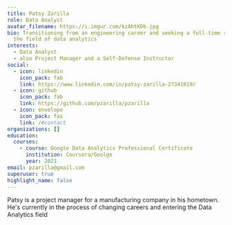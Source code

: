 ```yaml
---
title: Patsy Zarilla
role: Data Analyst
avatar_filename: https://i.imgur.com/kzAhtKDb.jpg
bio: Transitioning from an engineering career and seeking a full-time role in
  the field of data analytics
interests:
  - Data Analyst
  - also Project Manager and a Self-Defense Instructor
social:
  - icon: linkedin
    icon_pack: fab
    link: https://www.linkedin.com/in/patsy-zarilla-27341019/
  - icon: github
    icon_pack: fab
    link: https://github.com/pzarilla/pzarilla
  - icon: envelope
    icon_pack: fas
    link: /#contact
organizations: []
education:
  courses:
    - course: Google Data Analytics Professional Certificate
      institution: Coursera/Goolge
      year: 2021
email: pzarilla@gmail.com
superuser: true
highlight_name: false
---
```

Patsy is a project manager for a manufacturing company in his hometown. He's currently in the process of changing careers and entering the Data Analytics field